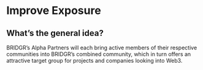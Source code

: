 # Improve Exposure

## What’s the general idea?

BRIDGR’s Alpha Partners will each bring active members of their respective communities into BRIDGR’s combined community, which in turn offers an attractive target group for projects and companies looking into Web3.

